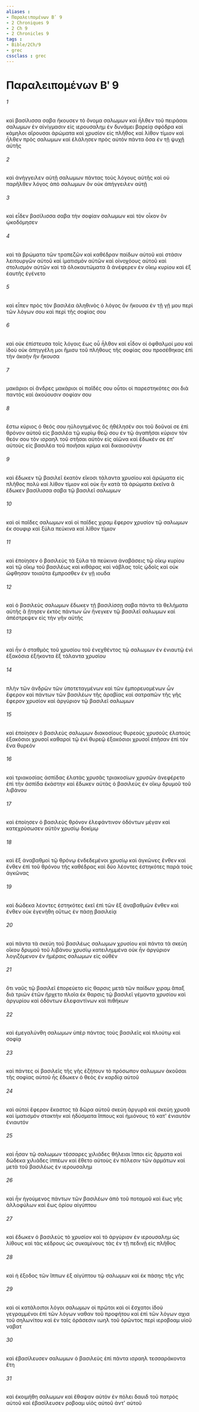 ```yaml
---
aliases : 
- Παραλειπομένων Βʹ 9
- 2 Chroniques 9
- 2 Ch 9
- 2 Chronicles 9
tags : 
- Bible/2Ch/9
- grec
cssclass : grec
---
```


# Παραλειπομένων Βʹ 9

###### 1
καὶ βασίλισσα σαβα ἤκουσεν τὸ ὄνομα σαλωμων καὶ ἦλθεν τοῦ πειράσαι σαλωμων ἐν αἰνίγμασιν εἰς ιερουσαλημ ἐν δυνάμει βαρείᾳ σφόδρα καὶ κάμηλοι αἴρουσαι ἀρώματα καὶ χρυσίον εἰς πλῆθος καὶ λίθον τίμιον καὶ ἦλθεν πρὸς σαλωμων καὶ ἐλάλησεν πρὸς αὐτὸν πάντα ὅσα ἐν τῇ ψυχῇ αὐτῆς
###### 2
καὶ ἀνήγγειλεν αὐτῇ σαλωμων πάντας τοὺς λόγους αὐτῆς καὶ οὐ παρῆλθεν λόγος ἀπὸ σαλωμων ὃν οὐκ ἀπήγγειλεν αὐτῇ
###### 3
καὶ εἶδεν βασίλισσα σαβα τὴν σοφίαν σαλωμων καὶ τὸν οἶκον ὃν ᾠκοδόμησεν
###### 4
καὶ τὰ βρώματα τῶν τραπεζῶν καὶ καθέδραν παίδων αὐτοῦ καὶ στάσιν λειτουργῶν αὐτοῦ καὶ ἱματισμὸν αὐτῶν καὶ οἰνοχόους αὐτοῦ καὶ στολισμὸν αὐτῶν καὶ τὰ ὁλοκαυτώματα ἃ ἀνέφερεν ἐν οἴκῳ κυρίου καὶ ἐξ ἑαυτῆς ἐγένετο
###### 5
καὶ εἶπεν πρὸς τὸν βασιλέα ἀληθινὸς ὁ λόγος ὃν ἤκουσα ἐν τῇ γῇ μου περὶ τῶν λόγων σου καὶ περὶ τῆς σοφίας σου
###### 6
καὶ οὐκ ἐπίστευσα τοῖς λόγοις ἕως οὗ ἦλθον καὶ εἶδον οἱ ὀφθαλμοί μου καὶ ἰδοὺ οὐκ ἀπηγγέλη μοι ἥμισυ τοῦ πλήθους τῆς σοφίας σου προσέθηκας ἐπὶ τὴν ἀκοήν ἣν ἤκουσα
###### 7
μακάριοι οἱ ἄνδρες μακάριοι οἱ παῖδές σου οὗτοι οἱ παρεστηκότες σοι διὰ παντὸς καὶ ἀκούουσιν σοφίαν σου
###### 8
ἔστω κύριος ὁ θεός σου ηὐλογημένος ὃς ἠθέλησέν σοι τοῦ δοῦναί σε ἐπὶ θρόνον αὐτοῦ εἰς βασιλέα τῷ κυρίῳ θεῷ σου ἐν τῷ ἀγαπῆσαι κύριον τὸν θεόν σου τὸν ισραηλ τοῦ στῆσαι αὐτὸν εἰς αἰῶνα καὶ ἔδωκέν σε ἐπ' αὐτοὺς εἰς βασιλέα τοῦ ποιῆσαι κρίμα καὶ δικαιοσύνην
###### 9
καὶ ἔδωκεν τῷ βασιλεῖ ἑκατὸν εἴκοσι τάλαντα χρυσίου καὶ ἀρώματα εἰς πλῆθος πολὺ καὶ λίθον τίμιον καὶ οὐκ ἦν κατὰ τὰ ἀρώματα ἐκεῖνα ἃ ἔδωκεν βασίλισσα σαβα τῷ βασιλεῖ σαλωμων
###### 10
καὶ οἱ παῖδες σαλωμων καὶ οἱ παῖδες χιραμ ἔφερον χρυσίον τῷ σαλωμων ἐκ σουφιρ καὶ ξύλα πεύκινα καὶ λίθον τίμιον
###### 11
καὶ ἐποίησεν ὁ βασιλεὺς τὰ ξύλα τὰ πεύκινα ἀναβάσεις τῷ οἴκῳ κυρίου καὶ τῷ οἴκῳ τοῦ βασιλέως καὶ κιθάρας καὶ νάβλας τοῖς ᾠδοῖς καὶ οὐκ ὤφθησαν τοιαῦτα ἔμπροσθεν ἐν γῇ ιουδα
###### 12
καὶ ὁ βασιλεὺς σαλωμων ἔδωκεν τῇ βασιλίσσῃ σαβα πάντα τὰ θελήματα αὐτῆς ἃ ᾔτησεν ἐκτὸς πάντων ὧν ἤνεγκεν τῷ βασιλεῖ σαλωμων καὶ ἀπέστρεψεν εἰς τὴν γῆν αὐτῆς
###### 13
καὶ ἦν ὁ σταθμὸς τοῦ χρυσίου τοῦ ἐνεχθέντος τῷ σαλωμων ἐν ἐνιαυτῷ ἑνὶ ἑξακόσια ἑξήκοντα ἓξ τάλαντα χρυσίου
###### 14
πλὴν τῶν ἀνδρῶν τῶν ὑποτεταγμένων καὶ τῶν ἐμπορευομένων ὧν ἔφερον καὶ πάντων τῶν βασιλέων τῆς ἀραβίας καὶ σατραπῶν τῆς γῆς ἔφερον χρυσίον καὶ ἀργύριον τῷ βασιλεῖ σαλωμων
###### 15
καὶ ἐποίησεν ὁ βασιλεὺς σαλωμων διακοσίους θυρεοὺς χρυσοῦς ἐλατούς ἑξακόσιοι χρυσοῖ καθαροὶ τῷ ἑνὶ θυρεῷ ἑξακόσιοι χρυσοῖ ἐπῆσαν ἐπὶ τὸν ἕνα θυρεόν
###### 16
καὶ τριακοσίας ἀσπίδας ἐλατὰς χρυσᾶς τριακοσίων χρυσῶν ἀνεφέρετο ἐπὶ τὴν ἀσπίδα ἑκάστην καὶ ἔδωκεν αὐτὰς ὁ βασιλεὺς ἐν οἴκῳ δρυμοῦ τοῦ λιβάνου
###### 17
καὶ ἐποίησεν ὁ βασιλεὺς θρόνον ἐλεφάντινον ὀδόντων μέγαν καὶ κατεχρύσωσεν αὐτὸν χρυσίῳ δοκίμῳ
###### 18
καὶ ἓξ ἀναβαθμοὶ τῷ θρόνῳ ἐνδεδεμένοι χρυσίῳ καὶ ἀγκῶνες ἔνθεν καὶ ἔνθεν ἐπὶ τοῦ θρόνου τῆς καθέδρας καὶ δύο λέοντες ἑστηκότες παρὰ τοὺς ἀγκῶνας
###### 19
καὶ δώδεκα λέοντες ἑστηκότες ἐκεῖ ἐπὶ τῶν ἓξ ἀναβαθμῶν ἔνθεν καὶ ἔνθεν οὐκ ἐγενήθη οὕτως ἐν πάσῃ βασιλείᾳ
###### 20
καὶ πάντα τὰ σκεύη τοῦ βασιλέως σαλωμων χρυσίου καὶ πάντα τὰ σκεύη οἴκου δρυμοῦ τοῦ λιβάνου χρυσίῳ κατειλημμένα οὐκ ἦν ἀργύριον λογιζόμενον ἐν ἡμέραις σαλωμων εἰς οὐθέν
###### 21
ὅτι ναῦς τῷ βασιλεῖ ἐπορεύετο εἰς θαρσις μετὰ τῶν παίδων χιραμ ἅπαξ διὰ τριῶν ἐτῶν ἤρχετο πλοῖα ἐκ θαρσις τῷ βασιλεῖ γέμοντα χρυσίου καὶ ἀργυρίου καὶ ὀδόντων ἐλεφαντίνων καὶ πιθήκων
###### 22
καὶ ἐμεγαλύνθη σαλωμων ὑπὲρ πάντας τοὺς βασιλεῖς καὶ πλούτῳ καὶ σοφίᾳ
###### 23
καὶ πάντες οἱ βασιλεῖς τῆς γῆς ἐζήτουν τὸ πρόσωπον σαλωμων ἀκοῦσαι τῆς σοφίας αὐτοῦ ἧς ἔδωκεν ὁ θεὸς ἐν καρδίᾳ αὐτοῦ
###### 24
καὶ αὐτοὶ ἔφερον ἕκαστος τὰ δῶρα αὐτοῦ σκεύη ἀργυρᾶ καὶ σκεύη χρυσᾶ καὶ ἱματισμόν στακτὴν καὶ ἡδύσματα ἵππους καὶ ἡμιόνους τὸ κατ' ἐνιαυτὸν ἐνιαυτόν
###### 25
καὶ ἦσαν τῷ σαλωμων τέσσαρες χιλιάδες θήλειαι ἵπποι εἰς ἅρματα καὶ δώδεκα χιλιάδες ἱππέων καὶ ἔθετο αὐτοὺς ἐν πόλεσιν τῶν ἁρμάτων καὶ μετὰ τοῦ βασιλέως ἐν ιερουσαλημ
###### 26
καὶ ἦν ἡγούμενος πάντων τῶν βασιλέων ἀπὸ τοῦ ποταμοῦ καὶ ἕως γῆς ἀλλοφύλων καὶ ἕως ὁρίου αἰγύπτου
###### 27
καὶ ἔδωκεν ὁ βασιλεὺς τὸ χρυσίον καὶ τὸ ἀργύριον ἐν ιερουσαλημ ὡς λίθους καὶ τὰς κέδρους ὡς συκαμίνους τὰς ἐν τῇ πεδινῇ εἰς πλῆθος
###### 28
καὶ ἡ ἔξοδος τῶν ἵππων ἐξ αἰγύπτου τῷ σαλωμων καὶ ἐκ πάσης τῆς γῆς
###### 29
καὶ οἱ κατάλοιποι λόγοι σαλωμων οἱ πρῶτοι καὶ οἱ ἔσχατοι ἰδοὺ γεγραμμένοι ἐπὶ τῶν λόγων ναθαν τοῦ προφήτου καὶ ἐπὶ τῶν λόγων αχια τοῦ σηλωνίτου καὶ ἐν ταῖς ὁράσεσιν ιωηλ τοῦ ὁρῶντος περὶ ιεροβοαμ υἱοῦ ναβατ
###### 30
καὶ ἐβασίλευσεν σαλωμων ὁ βασιλεὺς ἐπὶ πάντα ισραηλ τεσσαράκοντα ἔτη
###### 31
καὶ ἐκοιμήθη σαλωμων καὶ ἔθαψαν αὐτὸν ἐν πόλει δαυιδ τοῦ πατρὸς αὐτοῦ καὶ ἐβασίλευσεν ροβοαμ υἱὸς αὐτοῦ ἀντ' αὐτοῦ
